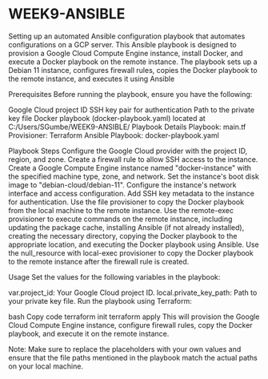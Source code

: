 # WEEK9-ANSIBLE
Setting up an automated Ansible configuration playbook that automates configurations on a GCP server.
This Ansible playbook is designed to provision a Google Cloud Compute Engine instance, install Docker, and execute a Docker playbook on the remote instance. The playbook sets up a Debian 11 instance, configures firewall rules, copies the Docker playbook to the remote instance, and executes it using Ansible

Prerequisites
Before running the playbook, ensure you have the following:

Google Cloud project ID
SSH key pair for authentication
Path to the private key file
Docker playbook (docker-playbook.yaml) located at C:/Users/SGumbe/WEEK9-ANSIBLE/
Playbook Details
Playbook: main.tf
Provisioner: Terraform
Ansible Playbook: docker-playbook.yaml

Playbook Steps
Configure the Google Cloud provider with the project ID, region, and zone.
Create a firewall rule to allow SSH access to the instance.
Create a Google Compute Engine instance named "docker-instance" with the specified machine type, zone, and network.
Set the instance's boot disk image to "debian-cloud/debian-11".
Configure the instance's network interface and access configuration.
Add SSH key metadata to the instance for authentication.
Use the file provisioner to copy the Docker playbook from the local machine to the remote instance.
Use the remote-exec provisioner to execute commands on the remote instance, including updating the package cache, installing Ansible (if not already installed), creating the necessary directory, copying the Docker playbook to the appropriate location, and executing the Docker playbook using Ansible.
Use the null_resource with local-exec provisioner to copy the Docker playbook to the remote instance after the firewall rule is created.

Usage
Set the values for the following variables in the playbook:

var.project_id: Your Google Cloud project ID.
local.private_key_path: Path to your private key file.
Run the playbook using Terraform:

bash
Copy code
terraform init
terraform apply
This will provision the Google Cloud Compute Engine instance, configure firewall rules, copy the Docker playbook, and execute it on the remote instance.

Note: Make sure to replace the placeholders with your own values and ensure that the file paths mentioned in the playbook match the actual paths on your local machine.
